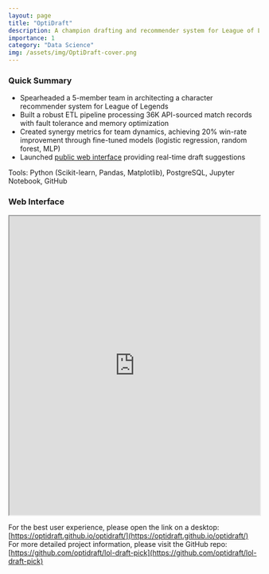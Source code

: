 ```yaml
---
layout: page
title: "OptiDraft"
description: A champion drafting and recommender system for League of Legends
importance: 1
category: "Data Science"
img: /assets/img/OptiDraft-cover.png
---
```


### Quick Summary

- Spearheaded a 5-member team in architecting a character recommender system for League of Legends 
- Built a robust ETL pipeline processing 36K API-sourced match records with fault tolerance and memory optimization
- Created synergy metrics for team dynamics, achieving 20% win-rate improvement through fine-tuned models (logistic regression, random forest, MLP) 
-  Launched [public web interface](https://optidraft.github.io/optidraft/) providing real-time draft suggestions 

Tools: Python (Scikit-learn, Pandas, Matplotlib), PostgreSQL, Jupyter Notebook, GitHub

### Web Interface

<iframe src="https://optidraft.github.io/optidraft/" width="100%" height="600px">
  <p>Your browser does not support iframes. You can <a href="https://optidraft.github.io/optidraft/">click the link here</a>.</p>
</iframe>

<script>
  function reloadIframe() {
      var iframe = document.getElementById('pdfViewer');
      iframe.src = iframe.src;
  }

  function checkIframeLoaded() {
      var iframe = document.getElementById('pdfViewer');
      var iframeDoc = iframe.contentDocument || iframe.contentWindow.document;

      if (iframeDoc.readyState == 'complete') {
          if (iframeDoc.body.innerHTML.length == 0) {
              console.log("Iframe failed to load, attempting reload...");
              reloadIframe();
          } else {
              console.log("Iframe loaded successfully");
          }
      } else {
          console.log("Iframe still loading...");
          setTimeout(checkIframeLoaded, 1000);
      }
  }

  window.onload = checkIframeLoaded;
</script>

For the best user experience, please open the link on a desktop: [https://optidraft.github.io/optidraft/](https://optidraft.github.io/optidraft/)  
For more detailed project information, please visit the GitHub repo: [https://github.com/optidraft/lol-draft-pick](https://github.com/optidraft/lol-draft-pick)
